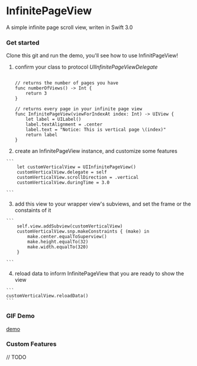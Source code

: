 # InfinitePageView
A simple infinite page scroll view, writen in Swift 3.0
### Get started
Clone this git and run the demo, you'll see how to use InfinitPageView!

 1. confirm your class to protocol *UIInfinitePageViewDelegate*
 
    ```
        
    // returns the number of pages you have
    func numberOfViews() -> Int {
        return 3
    }
    
    // returns every page in your infinite page view
    func InfinitePageView(viewForIndexAt index: Int) -> UIView {
        let label = UILabel()
        label.textAlignment = .center
        label.text = "Notice: This is vertical page \(index)"
        return label
    }

    ```
    
  2. create an InfinitePageView instance, and customize some features
  
    ```
        let customVerticalView = UIInfinitePageView()
        customVerticalView.delegate = self
        customVerticalView.scrollDirection = .vertical
        customVerticalView.duringTime = 3.0

    ```

  3. add this view to your wrapper view's subviews, and set the frame or the constaints of it
  
    ```
        self.view.addSubview(customVerticalView)
        customVerticalView.snp.makeConstraints { (make) in
            make.center.equalToSuperview()
            make.height.equalTo(32)
            make.width.equalTo(320)
        }

    ```
    
   4. reload data to inform InfinitePageView that you are ready to show the view
    
    ```
    customVerticalView.reloadData()
    ```
    
### GIF Demo
[demo]()
### Custom Features
// TODO 





